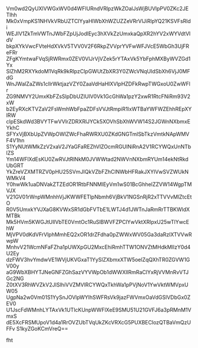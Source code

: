 Vm0wd2QyUXlVWGxWV0d4WFlURndVRlpzWkZOalJsWjBUVlpPV0ZKc2JETlhh
Mk0xVmpKS1NHVkVRbUZTClYyaHlWbXhWZUZZeVRrVlJiRlpYQ21KSVFsRldi
WEJIV1ZkTmVWTnJWbFZpUjJodlEyc3hXVkZzUmxkaQpXR2hYV2xWYVdtVldV
bkpXYkVwcFVteHdXVkV5TVV0V2F6RkpZVVprYVFwWFJVcE5WbGh3UjFReFRr
ZFgKYmtwaFVqSjRWRmx0ZEV0VlJrVjVZek5rYTAxVk5YbFphMXByWVZGd1Yx
SlZhM2RXYkdoM1VqRk9kRlpzClpGWUtZbXR3Y0ZWcVNqUldSbXh6VjJ0MFdG
WnJWalZaZWs1cllrWktjazVZY0ZaaVdHaHlXVlpHZDFkRwpTWGxoU0ZwWFlr
ZG9NMVY2UmxKbFZsSlpDbUZIUlV0Vk1GcGhWa1pzY2xwR1RtcFNiRm93V2xW
b2EyRXcKTVZaV2FsWmhWbFpaZDFsVVJtRmpiR1IxWTBaYWFWZEhhREpXYlRW
clpESkdWd3BVYTFwVVlrZDRXRlJYCk5XOVhSbXhWVW14S2JGWnNXbmxEYkhC
SFYxVjBXbUpZVWpOWlZWcFhaRWRXU0ZKdGNGTmlSbTkzVmtkNApWMVF4V1hn
S1YyNUtWMkZzV2xaV2JYaGFaREZhVlZOcmRGUlNiRnA2V1RCYWQxUnNTblZS
Ym14WFlXdEsKU0ZwRVJtRlNkM0JVWWtad2NWVnNXbmRYUm14ekNtRkdUbGRT
YkZreVZXMTRZV0pHU25SVmJIQkVZbFZhClNWbHFRakJXYlVwSVZWUkNWMkV4
Y0hwWk1uaDNVakZTZEdOR1RtbFNNMlEyVm1wS01BcGhhelZZVW14WgpTMVJX
V21GV01rWnpWMnhhVjJKWWFETlpNbmh6VjBkV1NGSnRjR2xTTVVvMlZtcEtO
R0V5UmxkYVJXaG8KVWxSR1dGbFVTbE1LWTJ4d1JWTnJaRmRrTTBKWldXMTBk
Mk5HVm5KWGJtUllVbTE0VmtOc1RuSlBWVFZPClYwVktXRlpxU25wTlYwcEhW
MjVPV0dKdVFrVlphMmhEQ2xOR1drZFdha0pZWWxWV05Ga3daRzlXTVVwRwpW
MnhvV21WcmNFaFZha1pUWXpGU2MxcEhiRmhTTW1ONVZtMHdkMlIzY0d4U2Ey
dzFWV3hvYmdwVE1WVjUKVGxaT1YySlZXbmxXTW5oelZqQXhTR0ZGVW1GV00y
aG9WbXBHYTJNeGNFZGhSazVYVWpOb1dWWXllRmRaClYxRjVVMnRvVTJGc2NG
Z0tXV3RhWVZkV2JISlhiVVZMVlRCYWQxTkhWa1pPVjNoV1YwVktWMVpxUW05
UgpNa2w0Vm01S1YySnJOVlpWYlhSWFRsVk9jazFWVmxOaVdGSlVDbGx0ZEV0
U1JscFdWMnhLYTAxVk1UTlcKUnpWWFlXeE9SMU51U21GVFJ6a3pRMnM1VmxS
dE5XcFRSMUpoV1d4a1RrOVZUbTVqUkZKcVRXcG5PUXBEClozQTBaVmQzUFFv
S1kyZGoKCmVreQ==

fht